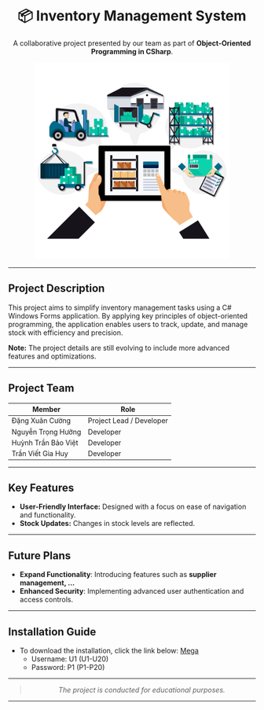 <div align="center">

# 📦 Inventory Management System

A collaborative project presented by our team as part of **Object-Oriented Programming in CSharp**.

<div align="center">
    <img src="https://raw.githubusercontent.com/Avcuongy/Avcuongy/main/Pictures/warehouse-management-software.png" alt="Warehouse Management" width="400" height="400">
</div>

</div>

---

## Project Description

This project aims to simplify inventory management tasks using a C# Windows Forms application. By applying key principles of object-oriented programming, the application enables users to track, update, and manage stock with efficiency and precision.  

**Note:** The project details are still evolving to include more advanced features and optimizations.

---

## Project Team

| **Member**              | **Role**                     |
|-------------------------|------------------------------|
| Đặng Xuân Cường         | Project Lead / Developer     |
| Nguyễn Trọng Hưởng      | Developer                    |
| Huỳnh Trần Bảo Việt     | Developer                    |
| Trần Viết Gia Huy       | Developer                    |

---

## Key Features

- **User-Friendly Interface:** Designed with a focus on ease of navigation and functionality.
- **Stock Updates:** Changes in stock levels are reflected.

---

## Future Plans

- **Expand Functionality**: Introducing features such as **supplier management, ...**
- **Enhanced Security**: Implementing advanced user authentication and access controls.

---

## Installation Guide

- To download the installation, click the link below: <a href="https://mega.nz/file/gzcn1aTC#AgQZKsRUeJsgCBl3ESDrInHsm9CDNp1LUGCGqUHzM-8" target="_blank" title="Inventory-Management">Mega</a>
    - Username: U1 (U1-U20)
    - Password: P1 (P1-P20)
---

<div align="center">

> *The project is conducted for educational purposes.*  

</div>

--- 
